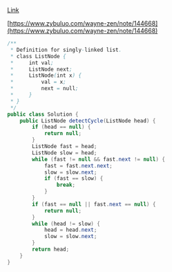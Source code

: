 [Link](https://leetcode.com/problems/linked-list-cycle-ii/)

[https://www.zybuluo.com/wayne-zen/note/144668](https://www.zybuluo.com/wayne-zen/note/144668)

```java
/**
 * Definition for singly-linked list.
 * class ListNode {
 *     int val;
 *     ListNode next;
 *     ListNode(int x) {
 *         val = x;
 *         next = null;
 *     }
 * }
 */
public class Solution {
    public ListNode detectCycle(ListNode head) {
        if (head == null) {
            return null;
        }
        ListNode fast = head;
        ListNode slow = head;
        while (fast != null && fast.next != null) {
            fast = fast.next.next;
            slow = slow.next;
            if (fast == slow) {
                break;
            }
        }
        if (fast == null || fast.next == null) {
            return null;
        }
        while (head != slow) {
            head = head.next;
            slow = slow.next;
        }
        return head;
    }
}
```
